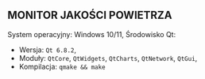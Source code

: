 ## **MONITOR JAKOŚCI POWIETRZA**
System operacyjny: Windows 10/11,
Środowisko Qt: 
  - Wersja: `Qt 6.8.2`,
  - Moduły: `QtCore`, `QtWidgets`, `QtCharts`, `QtNetwork`, `QtGui`,
  - Kompilacja: `qmake && make`
